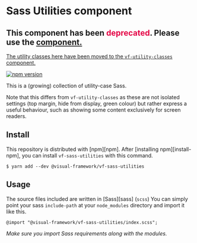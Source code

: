 
# Sass Utilities component

<h2>This component has been <span style="color: rgb(228, 0, 70);">deprecated</span>. Please use the <a class="vf-link" href="#"new</a> component.</h2>

The utility classes here have been moved to the `vf-utility-classes` component.

[![npm version](https://badge.fury.io/js/%40visual-framework%2Fvf-sass-utilities.svg)](https://badge.fury.io/js/%40visual-framework%2Fvf-sass-utilities)

This is a (growing) collection of utility-case Sass.

Note that this differs from `vf-utility-classes` as these are not isolated settings (top margin, hide from display, green colour) but rather express a useful behaviour, such as showing some content exclusively for screen readers.

## Install

This repository is distributed with [npm][npm]. After [installing npm][install-npm], you can install `vf-sass-utilities` with this command.

```
$ yarn add --dev @visual-framework/vf-sass-utilities
```

## Usage

The source files included are written in [Sass][sass] (`scss`) You can simply point your sass `include-path` at your `node_modules` directory and import it like this.

```
@import "@visual-framework/vf-sass-utilities/index.scss";
```

_Make sure you import Sass requirements along with the modules._
